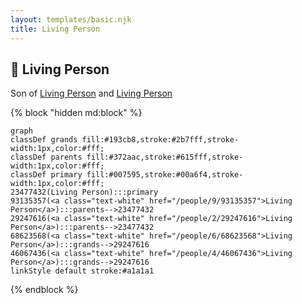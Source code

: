 ```yaml
---
layout: templates/basic.njk
title: Living Person
---
```

## 🔵 Living Person

Son of [Living Person](/people/2/29247616) and [Living Person](/people/9/93135357)

{% block "hidden md:block" %}
```mermaid
graph
classDef grands fill:#193cb8,stroke:#2b7fff,stroke-width:1px,color:#fff;
classDef parents fill:#372aac,stroke:#615fff,stroke-width:1px,color:#fff;
classDef primary fill:#007595,stroke:#00a6f4,stroke-width:1px,color:#fff;
23477432(Living Person):::primary
93135357(<a class="text-white" href="/people/9/93135357">Living Person</a>):::parents-->23477432
29247616(<a class="text-white" href="/people/2/29247616">Living Person</a>):::parents-->23477432
68623568(<a class="text-white" href="/people/6/68623568">Living Person</a>):::grands-->29247616
46067436(<a class="text-white" href="/people/4/46067436">Living Person</a>):::grands-->29247616
linkStyle default stroke:#a1a1a1
```
{% endblock %}
